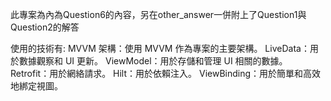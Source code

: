 此專案為內為Question6的內容，另在other_answer一併附上了Question1與Question2的解答

使用的技術有:
MVVM 架構：使用 MVVM 作為專案的主要架構。
LiveData：用於數據觀察和 UI 更新。
ViewModel：用於存儲和管理 UI 相關的數據。
Retrofit：用於網絡請求。
Hilt：用於依賴注入。
ViewBinding：用於簡單和高效地綁定視圖。